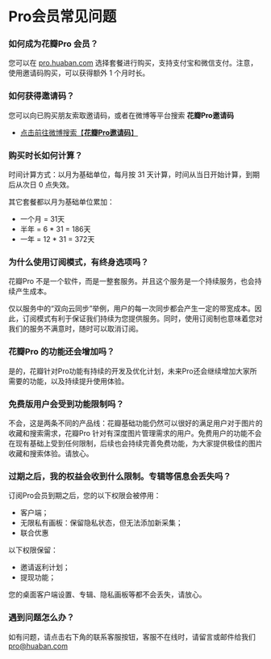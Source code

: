 # Pro会员常见问题

### 如何成为花瓣Pro 会员？

您可以在 [pro.huaban.com](http://pro.huaban.com/) 选择套餐进行购买，支持支付宝和微信支付。注意，使用邀请码购买，可以获得额外 1 个月时长。

### 如何获得邀请码？

您可以向已购买朋友索取邀请码，或者在微博等平台搜索 **花瓣Pro邀请码**

- [点击前往微博搜索【**花瓣Pro邀请码**】](https://s.weibo.com/weibo?q=%E8%8A%B1%E7%93%A3Pro%E9%82%80%E8%AF%B7%E7%A0%81&Refer=SWeibo_box)

### 购买时长如何计算？

时间计算方式：以月为基础单位，每月按 31 天计算，时间从当日开始计算，到期后从次日 0 点失效。

其它套餐都以月为基础单位累加：

- 一个月 = 31天
- 半年 = 6 * 31 = 186天
- 一年 = 12 * 31 = 372天

### 为什么使用订阅模式，有终身选项吗？

花瓣Pro 不是一个软件，而是一整套服务。并且这个服务是一个持续服务，也会持续产生成本。

仅以服务中的“双向云同步”举例，用户的每一次同步都会产生一定的带宽成本。因此，订阅模式有利于保证我们持续为您提供服务。同时，使用订阅制也意味着您对我们的服务不满意时，随时可以取消订阅。

### 花瓣Pro 的功能还会增加吗？

是的，花瓣针对Pro功能有持续的开发及优化计划，未来Pro还会继续增加大家所需要的功能，以及持续提升使用体验。

### 免费版用户会受到功能限制吗？

不会，这是两条不同的产品线：花瓣基础功能仍然可以很好的满足用户对于图片的收藏和搜索需求，花瓣Pro 针对有深度图片管理需求的用户。免费用户的功能不会在现有基础上受到任何限制，后续也会持续完善免费功能，为大家提供极佳的图片收藏和搜索体验。请放心。

### 过期之后，我的权益会收到什么限制。专辑等信息会丢失吗？

订阅Pro会员到期之后，您的以下权限会被停用：

- 客户端；
- 无限私有画板：保留隐私状态，但无法添加新采集；
- 联合优惠

以下权限保留：

- 邀请返利计划；
- 提现功能；

您的桌面客户端设置、专辑、隐私画板等都不会丢失，请放心。

### 遇到问题怎么办？

如有问题，请点击右下角的联系客服按钮，客服不在线时，请留言或邮件给我们 [pro@huaban.com](mailto:pro@huaban.com)

